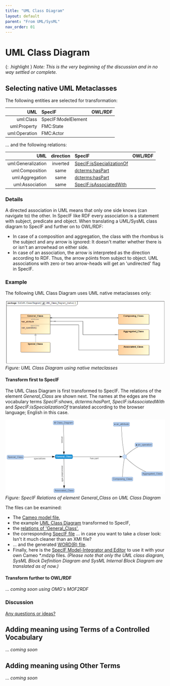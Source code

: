 ```yaml
---
title: "UML Class Diagram"
layout: default
parent: "From UML/SysML"
nav_order: 01
---
```


# UML Class Diagram

{: .highlight }
_Note: This is the very beginning of the discussion and in no way settled or complete._

## Selecting native UML Metaclasses

The following entities are selected for transformation:

| UML | SpecIF | OWL/RDF |
| ---: | :--- | :--- |
| uml:Class | SpecIF:ModelElement |  |
| uml:Property | FMC:State |  |
| uml:Operation | FMC:Actor |  |

... and the following relations:

| UML | direction | SpecIF | OWL/RDF |
| ---: | :---: | :--- | :--- |
| uml:Generalization | inverted | <a href="https://specif.de/apps/edit#import=../v1.1/Ontology.specif;view=doc;project=P-SpecIF-Ontology;node=N-8pUc6Vjp86KYxpBFwvbnduOoHKp" target="_blank">SpecIF:isSpecializationOf</a> |  |
| uml:Composition | same | <a href="https://specif.de/apps/edit#import=../v1.1/Ontology.specif;view=doc;project=P-SpecIF-Ontology;node=N-5AP5qdMeBeBnURVia2BWtTlTL3r" target="_blank">dcterms:hasPart</a> |  |
| uml:Aggregation | same | <a href="https://specif.de/apps/edit#import=../v1.1/Ontology.specif;view=doc;project=P-SpecIF-Ontology;node=N-hmCfLTnuYbWWsE4qqo8zb8CwaE2" target="_blank">dcterms:hasPart</a> |  |
| uml:Association | same | <a href="https://specif.de/apps/edit#import=../v1.1/Ontology.specif;view=doc;project=P-SpecIF-Ontology;node=N-H8KY2yoKNmBqEgSojfGX9oBclMN" target="_blank">SpecIF:isAssociatedWith</a> |  |


### Details

A directed association in UML means that only one side knows (can navigate to) the other. In SpecIF like RDF every association is a statement with subject, predicate and object. When translating a UML/SysML class diagram to SpecIF and further on to OWL/RDF:
- In case of a composition and aggregation, the class with the rhombus is the subject and any arrow is ignored: It doesn't matter whether there is or isn't an arrowhead on either side. 
- In case of an association, the arrow is interpreted as the direction according to RDF. Thus, the arrow póints from subject to object. UML associations with zero or two arrow-heads will get an 'undirected' flag in SpecIF.


### Example

The following UML Class Diagram uses UML native metaclasses only:

![UML Class Diagram](../assets/images/UML-SysML/UML_Class_Diagram_(native).png)
_Figure: UML Class Diagram using native metaclasses_

#### Transform first to SpecIF

The UML Class Diagram is first transformed to SpecIF. The relations of the element _General_Class_ are shown next. The names at the edges are the vocabulary terms _SpecIF:shows_, _dcterms:hasPart_, _SpecIF:isAssociatedWith_ and _SpecIF:isSpecializationOf_ translated according to the browser language; English in this case.

![SpecIF Relations of element General_Class on UML Class Diagram](../assets/images/UML-SysML/SpecIF-Relations_of_UML_Class_Diagram_(native).png)
_Figure: SpecIF Relations of element General_Class on UML Class Diagram_

The files can be examined:
- The <a href="CoCoML-UML-Class Diagram](https://github.com/GfSE/CoCoML-Verification-and-Validation/blob/main/1_Source/CoCoML-UML-Class-Diagram.mdzip" target="_blank">Cameo model file</a>,
- the example <a href="https://specif.de/apps/edit#import=../examples/CoCoML-Class-Diagram.specif.zip;view=doc;project=eee_1045467100313_135436_1;node=N-8264661645" target="_blank">UML Class Diagram</a> transformed to SpecIF,
- the <a href="https://specif.de/apps/edit#import=../examples/CoCoML-Class-Diagram.specif.zip;view=statements;project=eee_1045467100313_135436_1;node=N-12061513685" target="_blank">relations of 'General_Class'</a>, 
- the corresponding <a href="https://github.com/GfSE/CoCoML-Verification-and-Validation/blob/main/3_SpecIF/CoCoML-Class-Diagram.specif.zip" target="_blank">SpecIF file</a> ... in case you want to take a closer look: Isn't it much cleaner than an XMI file?
- ... and the generated <a href="https://github.com/GfSE/CoCoML-Verification-and-Validation/blob/main/9_DOCX/CoCoML-Class-Diagram.docx" target="_blank">WORD(R) file</a>.
- Finally, here is the <a href="https://specif.de/apps-beta/edit.html" target="_blank">SpecIF Model-Integrator and Editor</a> to use it with your own Cameo *.mdzip files. _(Please note that only the UML class diagram, SysML Block Definition Diagram and SysML Internal Block Diagram are translated as of now.)_

#### Transform further to OWL/RDF

... _coming soon using OMG's MOF2RDF_


### Discussion

<a href="https://github.com/GfSE/CoCoML/discussions/5" target="_blank">Any questions or ideas?</a>


## Adding meaning using Terms of a Controlled Vocabulary

... _coming soon_

## Adding meaning using Other Terms

... _coming soon_

